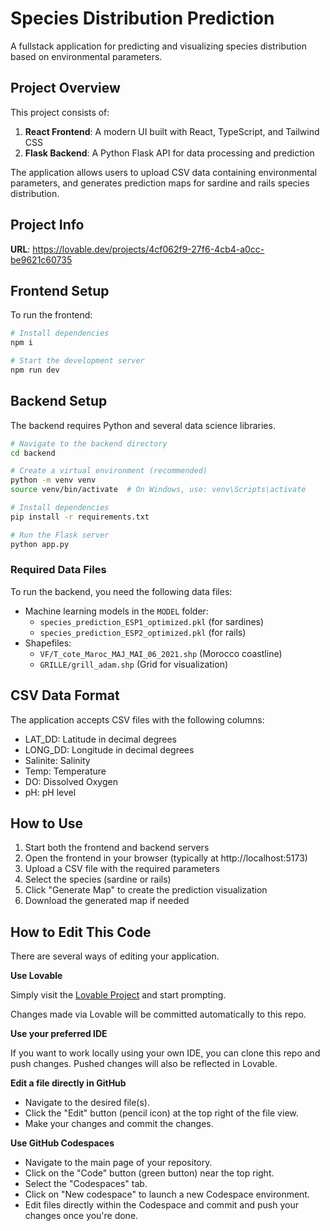 
# Species Distribution Prediction

A fullstack application for predicting and visualizing species distribution based on environmental parameters.

## Project Overview

This project consists of:

1. **React Frontend**: A modern UI built with React, TypeScript, and Tailwind CSS
2. **Flask Backend**: A Python Flask API for data processing and prediction

The application allows users to upload CSV data containing environmental parameters, and generates prediction maps for sardine and rails species distribution.

## Project Info

**URL**: https://lovable.dev/projects/4cf062f9-27f6-4cb4-a0cc-be9621c60735

## Frontend Setup

To run the frontend:

```sh
# Install dependencies
npm i

# Start the development server
npm run dev
```

## Backend Setup

The backend requires Python and several data science libraries.

```sh
# Navigate to the backend directory
cd backend

# Create a virtual environment (recommended)
python -m venv venv
source venv/bin/activate  # On Windows, use: venv\Scripts\activate

# Install dependencies
pip install -r requirements.txt

# Run the Flask server
python app.py
```

### Required Data Files

To run the backend, you need the following data files:

- Machine learning models in the `MODEL` folder:
  - `species_prediction_ESP1_optimized.pkl` (for sardines)
  - `species_prediction_ESP2_optimized.pkl` (for rails)
- Shapefiles:
  - `VF/T_cote_Maroc_MAJ_MAI_06_2021.shp` (Morocco coastline)
  - `GRILLE/grill_adam.shp` (Grid for visualization)

## CSV Data Format

The application accepts CSV files with the following columns:
- LAT_DD: Latitude in decimal degrees
- LONG_DD: Longitude in decimal degrees
- Salinite: Salinity
- Temp: Temperature
- DO: Dissolved Oxygen
- pH: pH level

## How to Use

1. Start both the frontend and backend servers
2. Open the frontend in your browser (typically at http://localhost:5173)
3. Upload a CSV file with the required parameters
4. Select the species (sardine or rails)
5. Click "Generate Map" to create the prediction visualization
6. Download the generated map if needed

## How to Edit This Code

There are several ways of editing your application.

**Use Lovable**

Simply visit the [Lovable Project](https://lovable.dev/projects/4cf062f9-27f6-4cb4-a0cc-be9621c60735) and start prompting.

Changes made via Lovable will be committed automatically to this repo.

**Use your preferred IDE**

If you want to work locally using your own IDE, you can clone this repo and push changes. Pushed changes will also be reflected in Lovable.

**Edit a file directly in GitHub**

- Navigate to the desired file(s).
- Click the "Edit" button (pencil icon) at the top right of the file view.
- Make your changes and commit the changes.

**Use GitHub Codespaces**

- Navigate to the main page of your repository.
- Click on the "Code" button (green button) near the top right.
- Select the "Codespaces" tab.
- Click on "New codespace" to launch a new Codespace environment.
- Edit files directly within the Codespace and commit and push your changes once you're done.
